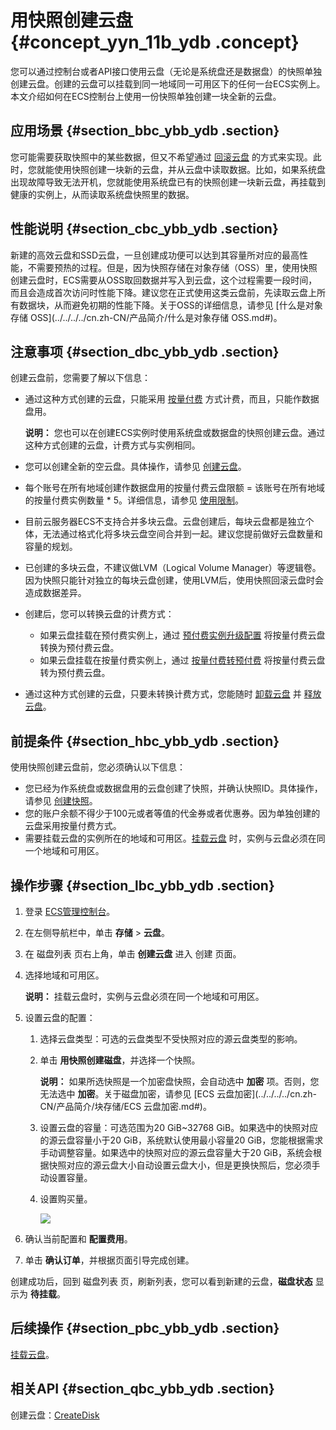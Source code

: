 # 用快照创建云盘 {#concept_yyn_11b_ydb .concept}

您可以通过控制台或者API接口使用云盘（无论是系统盘还是数据盘）的快照单独创建云盘。创建的云盘可以挂载到同一地域同一可用区下的任何一台ECS实例上。本文介绍如何在ECS控制台上使用一份快照单独创建一块全新的云盘。

## 应用场景 {#section_bbc_ybb_ydb .section}

您可能需要获取快照中的某些数据，但又不希望通过 [回滚云盘](cn.zh-CN/用户指南/云盘/回滚云盘.md#) 的方式来实现。此时，您就能使用快照创建一块新的云盘，并从云盘中读取数据。比如，如果系统盘出现故障导致无法开机，您就能使用系统盘已有的快照创建一块新云盘，再挂载到健康的实例上，从而读取系统盘快照里的数据。

## 性能说明 {#section_cbc_ybb_ydb .section}

新建的高效云盘和SSD云盘，一旦创建成功便可以达到其容量所对应的最高性能，不需要预热的过程。但是，因为快照存储在对象存储（OSS）里，使用快照创建云盘时，ECS需要从OSS取回数据并写入到云盘，这个过程需要一段时间，而且会造成首次访问时性能下降。建议您在正式使用这类云盘前，先读取云盘上所有数据块，从而避免初期的性能下降。关于OSS的详细信息，请参见 [什么是对象存储 OSS](../../../../cn.zh-CN/产品简介/什么是对象存储 OSS.md#)。

## 注意事项 {#section_dbc_ybb_ydb .section}

创建云盘前，您需要了解以下信息：

-   通过这种方式创建的云盘，只能采用 [按量付费](../../../../cn.zh-CN/产品定价/按量付费.md#) 方式计费，而且，只能作数据盘用。

    **说明：** 您也可以在创建ECS实例时使用系统盘或数据盘的快照创建云盘。通过这种方式创建的云盘，计费方式与实例相同。

-   您可以创建全新的空云盘。具体操作，请参见 [创建云盘](cn.zh-CN/用户指南/云盘/创建云盘.md#)。
-   每个账号在所有地域创建作数据盘用的按量付费云盘限额 = 该账号在所有地域的按量付费实例数量 \* 5。详细信息，请参见 [使用限制](cn.zh-CN/用户指南/使用限制.md#)。
-   目前云服务器ECS不支持合并多块云盘。云盘创建后，每块云盘都是独立个体，无法通过格式化将多块云盘空间合并到一起。建议您提前做好云盘数量和容量的规划。
-   已创建的多块云盘，不建议做LVM（Logical Volume Manager）等逻辑卷。因为快照只能针对独立的每块云盘创建，使用LVM后，使用快照回滚云盘时会造成数据差异。
-   创建后，您可以转换云盘的计费方式：
    -   如果云盘挂载在预付费实例上，通过 [预付费实例升级配置](cn.zh-CN/用户指南/实例/升降配/预付费实例升级配置.md#) 将按量付费云盘转换为预付费云盘。
    -   如果云盘挂载在按量付费实例上，通过 [按量付费转预付费](../../../../cn.zh-CN/产品定价/按量付费转预付费.md#) 将按量付费云盘转为预付费云盘。
-   通过这种方式创建的云盘，只要未转换计费方式，您能随时 [卸载云盘](cn.zh-CN/用户指南/云盘/卸载云盘.md#) 并 [释放云盘](cn.zh-CN/用户指南/云盘/释放云盘.md#)。

## 前提条件 {#section_hbc_ybb_ydb .section}

使用快照创建云盘前，您必须确认以下信息：

-   您已经为作系统盘或数据盘用的云盘创建了快照，并确认快照ID。具体操作，请参见 [创建快照](cn.zh-CN/用户指南/快照/创建快照.md#)。
-   您的账户余额不得少于100元或者等值的代金券或者优惠券。因为单独创建的云盘采用按量付费方式。
-   需要挂载云盘的实例所在的地域和可用区。[挂载云盘](cn.zh-CN/用户指南/云盘/挂载云盘.md#) 时，实例与云盘必须在同一个地域和可用区。

## 操作步骤 {#section_lbc_ybb_ydb .section}

1.  登录 [ECS管理控制台](https://ecs.console.aliyun.com/?spm=a2c4g.11186623.2.9.FNEORG#/home)。
2.  在左侧导航栏中，单击 **存储** \> **云盘**。
3.  在 磁盘列表 页右上角，单击 **创建云盘** 进入 创建 页面。
4.  选择地域和可用区。

    **说明：** 挂载云盘时，实例与云盘必须在同一个地域和可用区。

5.  设置云盘的配置：
    1.  选择云盘类型：可选的云盘类型不受快照对应的源云盘类型的影响。
    2.  单击 **用快照创建磁盘**，并选择一个快照。

        **说明：** 如果所选快照是一个加密盘快照，会自动选中 **加密** 项。否则，您无法选中 **加密**。关于磁盘加密，请参见 [ECS 云盘加密](../../../../cn.zh-CN/产品简介/块存储/ECS 云盘加密.md#)。

    3.  设置云盘的容量：可选范围为20 GiB~32768 GiB。如果选中的快照对应的源云盘容量小于20 GiB，系统默认使用最小容量20 GiB，您能根据需求手动调整容量。如果选中的快照对应的源云盘容量大于20 GiB，系统会根据快照对应的源云盘大小自动设置云盘大小，但是更换快照后，您必须手动设置容量。
    4.  设置购买量。

        ![](http://static-aliyun-doc.oss-cn-hangzhou.aliyuncs.com/assets/img/9670/15435453564416_zh-CN.png)

6.  确认当前配置和 **配置费用**。
7.  单击 **确认订单**，并根据页面引导完成创建。

创建成功后，回到 磁盘列表 页，刷新列表，您可以看到新建的云盘，**磁盘状态** 显示为 **待挂载**。

## 后续操作 {#section_pbc_ybb_ydb .section}

[挂载云盘](cn.zh-CN/用户指南/云盘/挂载云盘.md#)。

## 相关API {#section_qbc_ybb_ydb .section}

创建云盘：[CreateDisk](../../../../cn.zh-CN/API参考/磁盘/CreateDisk.md#)

